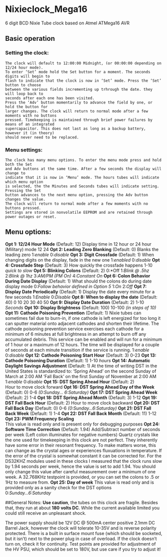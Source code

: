 # Nixieclock_Mega16
6 digit BCD Nixie Tube clock based on Atmel ATMega16 AVR
## Basic operation
### Setting the clock:
	The clock will default to 12:00:00 Midnight, (or 00:00:00 depending on 12/24 hour mode). 
	To enter ‘Set’ mode hold the Set button for a moment. The seconds digits will begin to 
	flash to indicate that the clock is now in ‘Set’ mode. Press the ‘Set’ button to choose 
	between the various fields incrementing up trhrough the date. they will loop back to 
	seconds after each one has been visited. 
	Press the ‘Adv’ button momentarily to advance the field by one, or hold the button for 
	larger changes. The clock will return to normal mode after a few moments with no buttons 
	pressed. Timekeeping is maintained through brief power failures by means of an integrated 
	supercapacitor. This does not last as long as a backup battery, however it (in theory) 
	should never need to be replaced.

### Menu settings:
	The clock has many menu options. To enter the menu mode press and hold both the Set 
	and Adv buttons at the same time. After a few seconds the display will change to 
	indicate that it is now in ‘Menu’ mode. The hours tubes will indicate which menu option 
	is selected, the the Minutes and Seconds tubes will indicate setting. Pressing the Set 
	button advances to the next menu option, pressing the Adv button changes the value. 
	The clock will return to normal mode after a few moments with no buttons pressed. 
	Settings are stored in nonvolatile EEPROM and are retained through power outages or reset.

## Menu options:
**Opt 1: 	12/24 Hour Mode**	 (Default: 12) 
	Display time in 12 hour or 24 hour (Military) mode
		12
		24
**Opt 2: 	Leading Zero Blanking**	 (Default: 0)
	Blanks the leading zero
		1:*enable*
		0:*disable*
**Opt 3:  Digit Crossfade**		(Default: 1)
	When changing digits on the display, fade in the new one
		1:*enabled*
		0:*disable*
**Opt 4:  Crossfade Step**		(Default: 3)
	How quickly the crossfade happens
		1-10 *quick to slow*
**Opt 5:  Blinking Colons** 		(Default: 2)
		0:*Off
		1:*Blink @ .5hz*
		2:*Blink @ 1hz*
		3:*AM/PM (PM On)*
		4:*Constant On*
**Opt 6:  Colon Behavior During Date Display**	(Default: 1)
	What should the colons do during date display mode
		0:*Follow behavior defined in Option 5*
		1:*On*
		2:*Off*
**Opt 7:  Display Date Periodically**			(Default: 1)
	Display the date every minute for a few seconds
		1:*Enable*
		0:*Disable*
**Opt 8:  When to display the date**		(Default: 40)
		0
		10
		20
		30
		40
		50
**Opt 9:   Display Date Duration**			(Default: 2)
		1-10	*Seconds*
**Opt 10: Display Brightness**			(Default: 100)
		10-100  *(in steps of 10)*
**Opt 11: Cathode Poisoning Prevention**		(Default: 1)
	Nixie tubes can sometimes fail due to burn-in, if one cathode 
	is left energized for too long it can sputter 	material onto 
	adjacent cathodes and shorten their lifetime. The cathode 
	poisoning prevention service exercises each cathode for a 
	minimum of 6 minutes at full brightness in an attempt to 
	burn off any accumulated debris. This service can be enabled 
	and will run for a minimum of 1 hour or a maximum of 12 hours. 
	The time will be displayed for a couple of seconds at each 
	minute transition if the service is running.
		1:*enable*
		0:*disable*
**Opt 12: Cathode Poisoning Start Hour**		(Default: 3)
		0-23
**Opt 13: Cathode Poisoning Duration**		(Default: 1)
		1-10 *hours*
**Opt 14: Automatic Daylight Savings Adjustment**	(Default: 1)
	At the time of writing DST in the United States is standardized to:
	‘Spring Ahead’ on the second Sunday of March at 2:00 AM
	‘Fall Back’ on the first Sunday of November at 2:00 AM
		1:*enable*
		0:*disable*
**Opt 15: DST Spring Ahead Hour**			(Default: 2)	
	Hour to move clock forward
**Opt 16: DST Spring Ahead Day of the Week**	(Default: 0)
		0-6 	*(0:Sunday… 6:Saturday)*
**Opt 17: DST Spring Ahead Week**			(Default: 2)
		1-4
**Opt 18: DST Spring Ahead Month**		(Default: 3)
		1-12
**Opt 19: DST Fall Back Hour**			(Default: 2)
	Hour to move clock backward
**Opt 20: DST Fall Back Day**			(Default: 0)
		0-6 	*(0:Sunday…6:Saturday)*
**Opt 21: DST Fall Back Week**			(Default: 1)
		1-4
**Opt 22: DST Fall Back Month**			(Default: 11)
		1-12
**Opt 23: PWM Frequency Scaling**		
	This value is read only and is present only for debugging purposes
**Opt 24: Software Time Correction**		(Default: 1.94)
	Add/Subtract number of seconds per week
	(Left colon illuminates for negative numbers)
	Quartz crystals like the one used for timekeeping in this clock are not 
	perfect. They inherently have some error in their resonant frequency. 
	To make matters worse, this can change as the crystal ages or experiences 
	fluxuations in temperature. If the error of the crystal is somewhat 
	constant it can be corrected for. For the DS32KHZ modules used in these 
	clocks I measured that the clock runs slow by 1.94 seconds per week, hence 
	the value is set to add 1.94. You should only change this value after 
	careful measurement over a minimum of one week. A 32.768KHz testpoint is 
	provided, or you can set the colons to .5 or 1Hz to measure from.
**Opt 25: Day of week**
	This value is read only and is provided only as a sanity check for the DST options 			
		0:*Sunday…6:Saturday*

##General Notes:
**Use caution**, the tubes on this clock are fragile. Besides that, they run at about **180**
**volts DC**. While the current available limited you could still receive an unpleasant shock.

The power supply should be 12V DC @ 500mA center positive 2.1mm DC Barrel Jack, 
however the clock will tolerate 10-35V and is reverse polarity protected. There is a 
built in surface mount fuse (which should be socketed, but it isn’t) next to the power 
plug in case of overload. If the clock doesn’t turn on, check it for continuity. Test 
points are provided for adjustment of the HV PSU, which should be set to 180V, but use 
care if you try to adjust it!
